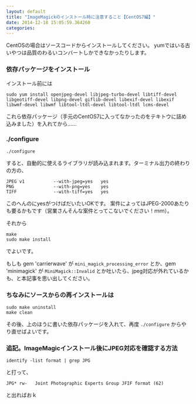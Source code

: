 ```yaml
---
layout: default
title: "ImageMagickのインストール時に注意すること【CentOS7編】"
date: 2014-12-18 15:05:59.364260
categories: 
---
```


CentOSの場合はソースコードからインストールしてください。
yumではいる古いやつは品質のわるいコンバートしかできなかったりします。

### 依存パッケージをインストール

インストール前には

```
sudo yum install openjpeg-devel libjpeg-turbo-devel libtiff-devel libgeotiff-devel libpng-devel giflib-devel libexif-devel libexif libwmf-devel libwmf libtool-ltdl-devel libtool-ltdl lcms-devel
```

これら依存パッケージ（手元のCentOS7に入ってなかったのをテキトウに詰め込みました）を入れてから……

### ./configure



```
./configure
```

すると、自動的に使えるライブラリが読み込まれます。ターミナル出力の終わりの方の、

```
JPEG v1           --with-jpeg=yes   yes
PNG               --with-png=yes    yes
TIFF              --with-tiff=yes   yes
```

このへんのにyesがつけばだいたいOKです。
案件によってはJPEG-2000あたりも要るかもです（営業さんそんな案件とってこないでください！ｍｍ）。

それから

```
make
sudo make install
```

でよいです。

もしも gem 'carrierwave' が `mini_magick_processing_error` とか、gem 'minimagick' が `MiniMagick::Invalid` とか吐いたら、jpeg対応が外れているかも、と本記事を思い出してください。

### ちなみにソースからの再インストールは

```
sudo make uninstall
make clean
```

その後、上のほうに書いた依存パッケージを入れて、再度 `./configure` からやり直せばよいです。

### 追記。ImageMagicインストール後にJPEG対応を確認する方法

```
identify -list format | grep JPG
```

と打って、

```
JPG* rw-   Joint Photographic Experts Group JFIF format (62)
```

と出ればおｋ
